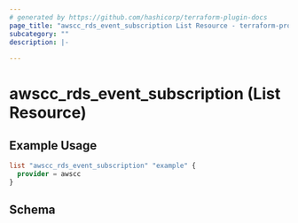 ```yaml
---
# generated by https://github.com/hashicorp/terraform-plugin-docs
page_title: "awscc_rds_event_subscription List Resource - terraform-provider-awscc"
subcategory: ""
description: |-
  
---
```


# awscc_rds_event_subscription (List Resource)



## Example Usage

```terraform
list "awscc_rds_event_subscription" "example" {
  provider = awscc
}
```

<!-- schema generated by tfplugindocs -->
## Schema
